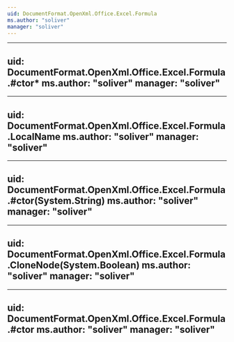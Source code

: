 ```yaml
---
uid: DocumentFormat.OpenXml.Office.Excel.Formula
ms.author: "soliver"
manager: "soliver"
---
```


---
uid: DocumentFormat.OpenXml.Office.Excel.Formula.#ctor*
ms.author: "soliver"
manager: "soliver"
---

---
uid: DocumentFormat.OpenXml.Office.Excel.Formula.LocalName
ms.author: "soliver"
manager: "soliver"
---

---
uid: DocumentFormat.OpenXml.Office.Excel.Formula.#ctor(System.String)
ms.author: "soliver"
manager: "soliver"
---

---
uid: DocumentFormat.OpenXml.Office.Excel.Formula.CloneNode(System.Boolean)
ms.author: "soliver"
manager: "soliver"
---

---
uid: DocumentFormat.OpenXml.Office.Excel.Formula.#ctor
ms.author: "soliver"
manager: "soliver"
---
